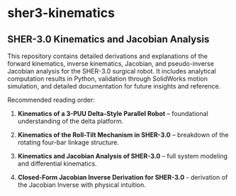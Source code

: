 # sher3-kinematics
## SHER-3.0 Kinematics and Jacobian Analysis

This repository contains detailed derivations and explanations of the forward kinematics, inverse kinematics, Jacobian, and pseudo-inverse Jacobian analysis for the SHER-3.0 surgical robot. It includes analytical computation results in Python, validation through SolidWorks motion simulation, and detailed documentation for future insights and reference.

Recommended reading order:

1. **Kinematics of a 3-PUU Delta-Style Parallel Robot** – foundational understanding of the delta platform.

2. **Kinematics of the Roll-Tilt Mechanism in SHER-3.0** – breakdown of the rotating four-bar linkage structure.

3. **Kinematics and Jacobian Analysis of SHER-3.0** – full system modeling and differential kinematics.

4. **Closed-Form Jacobian Inverse Derivation for SHER-3.0** - derivation of the Jacobian Inverse with physical intuition.
